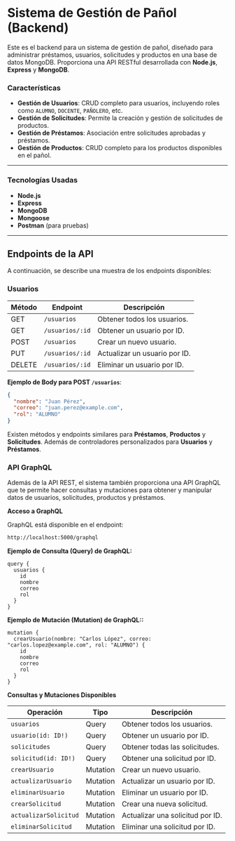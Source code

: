 # Sistema de Gestión de Pañol (Backend)

Este es el backend para un sistema de gestión de pañol, diseñado para administrar préstamos, usuarios, solicitudes y productos en una base de datos MongoDB. Proporciona una API RESTful desarrollada con **Node.js**, **Express** y **MongoDB**.

### Características

- **Gestión de Usuarios**: CRUD completo para usuarios, incluyendo roles como `ALUMNO`, `DOCENTE`, `PAÑOLERO`, etc.
- **Gestión de Solicitudes**: Permite la creación y gestión de solicitudes de productos.
- **Gestión de Préstamos**: Asociación entre solicitudes aprobadas y préstamos.
- **Gestión de Productos**: CRUD completo para los productos disponibles en el pañol.

---

### Tecnologías Usadas

- **Node.js**
- **Express**
- **MongoDB**
- **Mongoose**
- **Postman** (para pruebas)

---

## Endpoints de la API

A continuación, se describe una muestra de los endpoints disponibles:

### **Usuarios**

| Método | Endpoint          | Descripción                         |
|--------|-------------------|-------------------------------------|
| GET    | `/usuarios`        | Obtener todos los usuarios.         |
| GET    | `/usuarios/:id`    | Obtener un usuario por ID.          |
| POST   | `/usuarios`        | Crear un nuevo usuario.             |
| PUT    | `/usuarios/:id`    | Actualizar un usuario por ID.       |
| DELETE | `/usuarios/:id`    | Eliminar un usuario por ID.         |

**Ejemplo de Body para POST `/usuarios`**:
```json
{
  "nombre": "Juan Pérez",
  "correo": "juan.perez@example.com",
  "rol": "ALUMNO"
}
```

Existen métodos y endpoints similares para **Préstamos**, **Productos** y **Solicitudes**. Además de controladores personalizados para **Usuarios** y **Préstamos**.

### API GraphQL

Además de la API REST, el sistema también proporciona una API GraphQL que te permite hacer consultas y mutaciones para obtener y manipular datos de usuarios, solicitudes, productos y préstamos.

**Acceso a GraphQL** 

GraphQL está disponible en el endpoint:

```bash
http://localhost:5000/graphql

```

**Ejemplo de Consulta (Query) de GraphQL:**

```
query {
  usuarios {
    id
    nombre
    correo
    rol
  }
}
```

**Ejemplo de Mutación (Mutation) de GraphQL::**

```
mutation {
  crearUsuario(nombre: "Carlos López", correo: "carlos.lopez@example.com", rol: "ALUMNO") {
    id
    nombre
    correo
    rol
  }
}
```

**Consultas y Mutaciones Disponibles**

| Operación          | Tipo     | Descripción                           |
|--------------------|----------|---------------------------------------|
| `usuarios`         | Query    | Obtener todos los usuarios.          |
| `usuario(id: ID!)` | Query    | Obtener un usuario por ID.           |
| `solicitudes`      | Query    | Obtener todas las solicitudes.       |
| `solicitud(id: ID!)` | Query  | Obtener una solicitud por ID.        |
| `crearUsuario`     | Mutation | Crear un nuevo usuario.              |
| `actualizarUsuario`| Mutation | Actualizar un usuario por ID.        |
| `eliminarUsuario`  | Mutation | Eliminar un usuario por ID.          |
| `crearSolicitud`   | Mutation | Crear una nueva solicitud.           |
| `actualizarSolicitud` | Mutation | Actualizar una solicitud por ID.   |
| `eliminarSolicitud` | Mutation | Eliminar una solicitud por ID.      |
